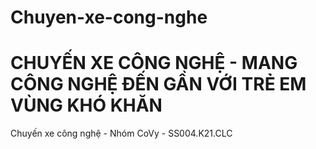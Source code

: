 # Chuyen-xe-cong-nghe
<h1> CHUYẾN XE CÔNG NGHỆ - MANG CÔNG NGHỆ ĐẾN GẦN VỚI TRẺ EM VÙNG KHÓ KHĂN </h1>
Chuyến xe công nghệ - Nhóm CoVy - SS004.K21.CLC
